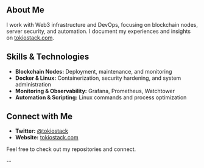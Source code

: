 
## About Me
I work with Web3 infrastructure and DevOps, focusing on blockchain nodes, server security, and automation. I document my experiences and insights on [tokiostack.com](https://tokiostack.com).

## Skills & Technologies
- **Blockchain Nodes:** Deployment, maintenance, and monitoring
- **Docker & Linux:** Containerization, security hardening, and system administration
- **Monitoring & Observability:** Grafana, Prometheus, Watchtower
- **Automation & Scripting:** Linux commands and process optimization

## Connect with Me
- **Twitter:** [@tokiostack](https://twitter.com/tokio_hi)
- **Website:** [tokiostack.com](https://tokiostack.com)

Feel free to check out my repositories and connect.


--


